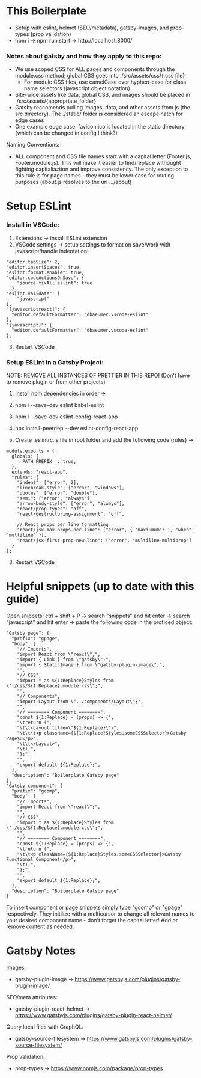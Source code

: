 # This Boilerplate

- Setup with eslint, helmet (SEO/metadata), gatsby-images, and prop-types (prop validation)
- npm i -> npm run start -> http://localhost:8000/

### Notes about gatsby and how they apply to this repo:

- We use scoped CSS for ALL pages and components through the module.css method; global CSS goes into ./src/assets/css/{.css file}
  - For module CSS files, use camelCase over hyphen-case for class name selectors (javascript object notation)
- Site-wide assets like data, global CSS, and images should be placed in ./src/assets/{appropriate_folder}
- Gatsby reccomends pulling images, data, and other assets from js (the src directory). The ./static/ folder is considered an escape hatch for edge cases
- One example edge case: favicon.ico is located in the static directory (which can be changed in config I think?)

Naming Conventions:

- ALL component and CSS file names start with a capital letter (Footer.js, Footer.module.js). This will make it easier to find/replace withought fighting capitaliaztion and improve consistency. The only exception to this rule is for page names - they must be lower case for routing purposes (about.js resolves to the url .../about)


# Setup ESLint

### Install in VSCode:

1) Extensions -> install ESLint extension
2) VSCode settings -> setup settings to format on save/work with javascript/handle indentation:

```
"editor.tabSize": 2,
"editor.insertSpaces": true,
"eslint.format.enable": true,
"editor.codeActionsOnSave": {
    "source.fixAll.eslint": true
  },
"eslint.validate": [
    "javascript"
],
"[javascriptreact]": {
  "editor.defaultFormatter": "dbaeumer.vscode-eslint"
},
"[javascript]": {
  "editor.defaultFormatter": "dbaeumer.vscode-eslint"
},
```

3) Restart VSCode

### Setup ESLint in a Gatsby Project:

NOTE: REMOVE ALL INSTANCES OF PRETTIER IN THIS REPO! (Don't have to remove plugin or from other projects)

1) Install npm dependencies in order ->
  1) npm i --save-dev eslint babel-eslint
  2) npm i --save-dev eslint-config-react-app
  3) npx install-peerdep --dev eslint-config-react-app

2) Create .eslintrc.js file in root folder and add the following code (rules) ->

```
module.exports = {
  globals: {
    __PATH_PREFIX__: true,
  },
  extends: "react-app",
  "rules": {
    "indent": ["error", 2],
    "linebreak-style": ["error", "windows"],
    "quotes": ["error", "double"],
    "semi": ["error", "always"],
    "arrow-body-style": ["error", "always"],
    "react/prop-types": "off",
    "react/destructuring-assignment": "off",

    // React props per line formatting
    "react/jsx-max-props-per-line": ["error", { "maxiumum": 1, "when": "multiline" }],
    "react/jsx-first-prop-new-line": ["error", "multiline-multiprop"]
  }
};
```

3) Restart VSCode


# Helpful snippets (up to date with this guide)

Open snippets: ctrl + shift + P -> search "snippets" and hit enter -> search "javascript" and hit enter -> paste the following code in the proficed object:

```
"Gatsby page": {
  "prefix": "gpage",
  "body": [
    "// Imports",
    "import React from \"react\";",
    "import { Link } from \"gatsby\";",
    "import { StaticImage } from \"gatsby-plugin-image\";",
    "",
    "// CSS",
    "import * as ${1:Replace}Styles from \"./css/${1:Replace}.module.css\";",
    "",
    "// Components",
    "import Layout from \"../components/Layout\";",
    "",
    "// ======== Component ========",
    "const ${1:Replace} = (props) => {",
    "\treturn (",
    "\t\t<Layout title=\"${1:Replace}\">",
    "\t\t\t<p className={${1:Replace}Styles.someCSSSelector}>Gatsby Page$0</p>",
    "\t\t</Layout>",
    "\t);",
    "};",
    "",
    "export default ${1:Replace};",
  ],
  "description": "Boilerplate Gatsby page"
},
"Gatsby component": {
  "prefix": "gcomp",
  "body": [
    "// Imports",
    "import React from \"react\";",
    "",
    "// CSS",
    "import * as ${1:Replace}Styles from \"./css/${1:Replace}.module.css\";",
    "",
    "// ======== Component ========",
    "const ${1:Replace} = (props) => {",
    "\treturn (",
    "\t\t<p className={${1:Replace}Styles.someCSSSelector}>Gatsby Functional Component</p>",
    "\t);",
    "};",
    "",
    "export default ${1:Replace};",
  ],
  "description": "Boilerplate Gatsby page"
}
```

To insert component or page snippets simply type "gcomp" or "gpage" respectively. They initilize with a multicursor to change all relevant names to your desired component name - don't forget the capital letter! Add or remove content as needed.


# Gatsby Notes

Images:
- gatsby-plugin-image -> https://www.gatsbyjs.com/plugins/gatsby-plugin-image/

SEO/meta attributes:
- gatsby-plugin-react-helmet -> https://www.gatsbyjs.com/plugins/gatsby-plugin-react-helmet/

Query local files with GraphQL:
- gatsby-source-filesystem -> https://www.gatsbyjs.com/plugins/gatsby-source-filesystem/

Prop validation:
- prop-types -> https://www.npmjs.com/package/prop-types
